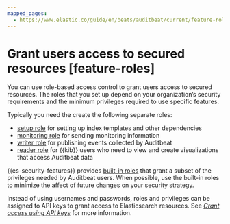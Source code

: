 ```yaml
---
mapped_pages:
  - https://www.elastic.co/guide/en/beats/auditbeat/current/feature-roles.html
---
```


# Grant users access to secured resources [feature-roles]

You can use role-based access control to grant users access to secured resources. The roles that you set up depend on your organization’s security requirements and the minimum privileges required to use specific features.

Typically you need the create the following separate roles:

* [setup role](/reference/auditbeat/privileges-to-setup-beats.md) for setting up index templates and other dependencies
* [monitoring role](/reference/auditbeat/privileges-to-publish-monitoring.md) for sending monitoring information
* [writer role](/reference/auditbeat/privileges-to-publish-events.md)  for publishing events collected by Auditbeat
* [reader role](/reference/auditbeat/kibana-user-privileges.md) for {{kib}} users who need to view and create visualizations that access Auditbeat data

{{es-security-features}} provides [built-in roles](elasticsearch://docs/reference/elasticsearch/roles.md) that grant a subset of the privileges needed by Auditbeat users. When possible, use the built-in roles to minimize the affect of future changes on your security strategy.

Instead of using usernames and passwords, roles and privileges can be assigned to API keys to grant access to Elasticsearch resources. See [*Grant access using API keys*](/reference/auditbeat/beats-api-keys.md) for more information.






